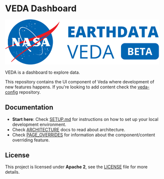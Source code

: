 # VEDA Dashboard

![VEDA logo](./docs/media/nasa-veda-logo-pos.svg)

VEDA is a dashboard to explore data.

This repository contains the UI component of Veda where development of new features happens.
If you're looking to add content check the [veda-config](https://github.com/NASA-IMPACT/veda-config) repository.

## Documentation

- **Start here**: Check [SETUP.md](./docs/SETUP.md) for instructions on how to set up your local development environment.
- Check [ARCHITECTURE](./docs/ARCHITECTURE.md) docs to read about architecture.
- Check [PAGE_OVERRIDES](./docs/PAGE_OVERRIDES.md) for information about the component/content overriding feature.

## License
This project is licensed under **Apache 2**, see the [LICENSE](LICENSE) file for more details.
